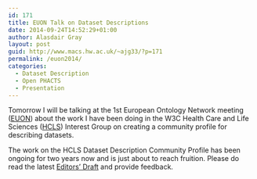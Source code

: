 ```yaml
---
id: 171
title: EUON Talk on Dataset Descriptions
date: 2014-09-24T14:52:29+01:00
author: Alasdair Gray
layout: post
guid: http://www.macs.hw.ac.uk/~ajg33/?p=171
permalink: /euon2014/
categories:
  - Dataset Description
  - Open PHACTS
  - Presentation
---
```

Tomorrow I will be talking at the 1st European Ontology Network meeting ([EUON](http://www.eudat.eu/euon)) about the work I have been doing in the W3C Health Care and Life Sciences ([HCLS](http://www.w3.org/wiki/HCLSIG)) Interest Group on creating a community profile for describing datasets.

The work on the HCLS Dataset Description Community Profile has been ongoing for two years now and is just about to reach fruition. Please do read the latest [Editors&#8217; Draft](http://htmlpreview.github.io/?https://github.com/joejimbo/HCLSDatasetDescriptions/blob/master/Overview.html) and provide feedback.